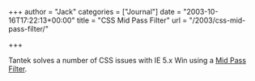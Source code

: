 +++
author = "Jack"
categories = ["Journal"]
date = "2003-10-16T17:22:13+00:00"
title = "CSS Mid Pass Filter"
url = "/2003/css-mid-pass-filter/"

+++

Tantek solves a number of CSS issues with IE 5.x Win using a [Mid Pass Filter][1].

 [1]: http://tantek.com/CSS/Examples/midpass.html "Mid Pass Filter"